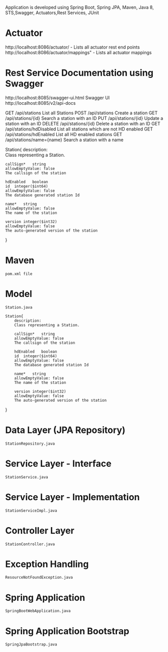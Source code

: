 Application is developed using Spring Boot, Spring JPA, Maven, Java 8, STS,Swagger, Actuators,Rest Services, JUnit

# Actuator

http://localhost:8086/actuator/  - Lists all actuator rest end points
http://localhost:8086/actuator/mappings" - Lists all actuator mappings

# Rest Service Documentation using Swagger

http://localhost:8085/swagger-ui.html Swagger UI
http://localhost:8085/v2/api-docs

GET    	/api/stations 				List all Stations
POST   	/api/stations 				Create a station
GET    	/api/stations/{id} 			Search a station with an ID
PUT	   	/api/stations/{id}			Update a station with an ID
DELETE	/api/stations/{id}			Delete a station with an ID
GET		/api/stations/hdDisabled	List all stations which are not HD enabled
GET		/api/stations/hdEnabled		List all HD enabled stations
GET		/api/stations/name={name}	Search a station with a name


Station{
	description:	
	Class representing a Station.
	
	callSign*	string
	allowEmptyValue: false
	The callsign of the station
	
	hdEnabled	boolean
	id	integer($int64)
	allowEmptyValue: false
	The database generated station Id
	
	name*	string
	allowEmptyValue: false
	The name of the station
	
	version	integer($int32)
	allowEmptyValue: false
	The auto-generated version of the station

}

# Maven
	pom.xml file
# Model 
	Station.java
	
	Station{
		description:	
		Class representing a Station.
		
		callSign*	string
		allowEmptyValue: false
		The callsign of the station
		
		hdEnabled	boolean
		id	integer($int64)
		allowEmptyValue: false
		The database generated station Id
		
		name*	string
		allowEmptyValue: false
		The name of the station
		
		version	integer($int32)
		allowEmptyValue: false
		The auto-generated version of the station

}
# Data Layer (JPA Repository)
	StationRepository.java
# Service Layer -	Interface
	StationService.java
# Service Layer -	Implementation
	StationServiceImpl.java
# Controller Layer
	StationController.java
# Exception Handling
	ResourceNotFoundException.java
# Spring Application 
	SpringBootWebApplication.java
# Spring Application Bootstrap
	SpringJpaBootstrap.java
	
